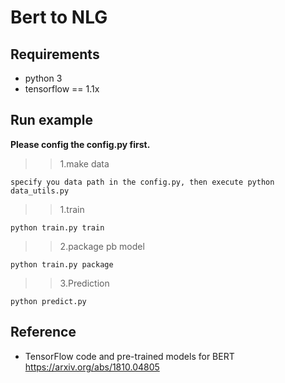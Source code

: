 # Bert to NLG

## Requirements  
- python 3  
- tensorflow == 1.1x 

## Run example  
**Please config the config.py first.**    
>>1.make data  
```
specify you data path in the config.py, then execute python data_utils.py
```    
>>1.train  
```shell
python train.py train  
```  
>>2.package pb model  
```shell
python train.py package  
```  
>>3.Prediction
```shell
python predict.py  
```  

## Reference  
- TensorFlow code and pre-trained models for BERT https://arxiv.org/abs/1810.04805 
